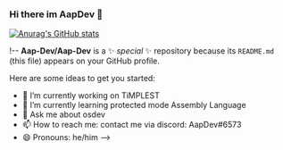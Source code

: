 ### Hi there im AapDev 👋

[![Anurag's GitHub stats](https://github-readme-stats.vercel.app/api?username=Aap-Dev)](https://github.com/anuraghazra/github-readme-stats)

!--
**Aap-Dev/Aap-Dev** is a ✨ _special_ ✨ repository because its `README.md` (this file) appears on your GitHub profile.

Here are some ideas to get you started:

- 🔭 I’m currently working on TiMPLEST
- 🌱 I’m currently learning protected mode Assembly Language
- 💬 Ask me about osdev
- 📫 How to reach me: contact me via discord: AapDev#6573
- 😄 Pronouns: he/him
-->
